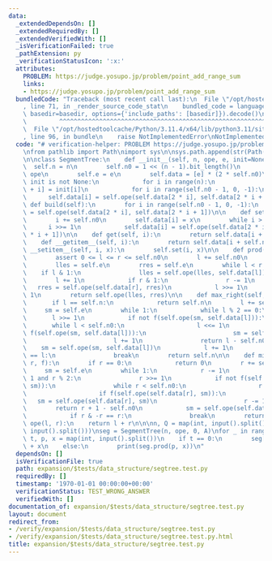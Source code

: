 ```yaml
---
data:
  _extendedDependsOn: []
  _extendedRequiredBy: []
  _extendedVerifiedWith: []
  _isVerificationFailed: true
  _pathExtension: py
  _verificationStatusIcon: ':x:'
  attributes:
    PROBLEM: https://judge.yosupo.jp/problem/point_add_range_sum
    links:
    - https://judge.yosupo.jp/problem/point_add_range_sum
  bundledCode: "Traceback (most recent call last):\n  File \"/opt/hostedtoolcache/Python/3.11.4/x64/lib/python3.11/site-packages/onlinejudge_verify/documentation/build.py\"\
    , line 71, in _render_source_code_stat\n    bundled_code = language.bundle(stat.path,\
    \ basedir=basedir, options={'include_paths': [basedir]}).decode()\n          \
    \         ^^^^^^^^^^^^^^^^^^^^^^^^^^^^^^^^^^^^^^^^^^^^^^^^^^^^^^^^^^^^^^^^^^^^^^^^^^^^^^^^^\n\
    \  File \"/opt/hostedtoolcache/Python/3.11.4/x64/lib/python3.11/site-packages/onlinejudge_verify/languages/python.py\"\
    , line 96, in bundle\n    raise NotImplementedError\nNotImplementedError\n"
  code: "# verification-helper: PROBLEM https://judge.yosupo.jp/problem/point_add_range_sum\n\
    \nfrom pathlib import Path\nimport sys\n\nsys.path.append(str(Path(__file__).resolve().parent.parent.parent.parent))\n\
    \n\nclass SegmentTree:\n    def __init__(self, n, ope, e, init=None):\n      \
    \  self.n = n\n        self.n0 = 1 << (n - 1).bit_length()\n        self.ope =\
    \ ope\n        self.e = e\n        self.data = [e] * (2 * self.n0)\n        if\
    \ init is not None:\n            for i in range(n):\n                self.data[self.n0\
    \ + i] = init[i]\n            for i in range(self.n0 - 1, 0, -1):\n          \
    \      self.data[i] = self.ope(self.data[2 * i], self.data[2 * i + 1])\n\n   \
    \ def build(self):\n        for i in range(self.n0 - 1, 0, -1):\n            self.data[i]\
    \ = self.ope(self.data[2 * i], self.data[2 * i + 1])\n\n    def set(self, i, x):\n\
    \        i += self.n0\n        self.data[i] = x\n        while i > 1:\n      \
    \      i >>= 1\n            self.data[i] = self.ope(self.data[2 * i], self.data[2\
    \ * i + 1])\n\n    def get(self, i):\n        return self.data[i + self.n0]\n\n\
    \    def __getitem__(self, i):\n        return self.data[i + self.n0]\n\n    def\
    \ __setitem__(self, i, x):\n        self.set(i, x)\n\n    def prod(self, l, r):\n\
    \        assert 0 <= l <= r <= self.n0\n        l += self.n0\n        r += self.n0\n\
    \        lles = self.e\n        rres = self.e\n        while l < r:\n        \
    \    if l & 1:\n                lles = self.ope(lles, self.data[l])\n        \
    \        l += 1\n            if r & 1:\n                r -= 1\n             \
    \   rres = self.ope(self.data[r], rres)\n            l >>= 1\n            r >>=\
    \ 1\n        return self.ope(lles, rres)\n\n    def max_right(self, l, f):\n \
    \       if l == self.n:\n            return self.n\n        l += self.n0\n   \
    \     sm = self.e\n        while 1:\n            while l % 2 == 0:\n         \
    \       l >>= 1\n            if not f(self.ope(sm, self.data[l])):\n         \
    \       while l < self.n0:\n                    l <<= 1\n                    if\
    \ f(self.ope(sm, self.data[l])):\n                        sm = self.ope(sm, self.data[l])\n\
    \                        l += 1\n                return l - self.n0\n        \
    \    sm = self.ope(sm, self.data[l])\n            l += 1\n            if l & -l\
    \ == l:\n                break\n        return self.n\n\n    def min_left(self,\
    \ r, f):\n        if r == 0:\n            return 0\n        r += self.n0\n   \
    \     sm = self.e\n        while 1:\n            r -= 1\n            while r >\
    \ 1 and r % 2:\n                r >>= 1\n            if not f(self.ope(self.data[r],\
    \ sm)):\n                while r < self.n0:\n                    r = 2 * r + 1\n\
    \                    if f(self.ope(self.data[r], sm)):\n                     \
    \   sm = self.ope(self.data[r], sm)\n                        r -= 1\n        \
    \        return r + 1 - self.n0\n            sm = self.ope(self.data[r], sm)\n\
    \            if r & -r == r:\n                break\n        return 0\n\n\ndef\
    \ ope(l, r):\n    return l + r\n\n\nn, Q = map(int, input().split())\nA = list(map(int,\
    \ input().split()))\nseg = SegmentTree(n, ope, 0, A)\nfor _ in range(Q):\n   \
    \ t, p, x = map(int, input().split())\n    if t == 0:\n        seg[p] = seg[p]\
    \ + x\n    else:\n        print(seg.prod(p, x))\n"
  dependsOn: []
  isVerificationFile: true
  path: expansion/$tests/data_structure/segtree.test.py
  requiredBy: []
  timestamp: '1970-01-01 00:00:00+00:00'
  verificationStatus: TEST_WRONG_ANSWER
  verifiedWith: []
documentation_of: expansion/$tests/data_structure/segtree.test.py
layout: document
redirect_from:
- /verify/expansion/$tests/data_structure/segtree.test.py
- /verify/expansion/$tests/data_structure/segtree.test.py.html
title: expansion/$tests/data_structure/segtree.test.py
---
```

